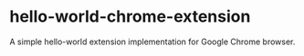 # hello-world-chrome-extension

A simple hello-world extension implementation for Google Chrome browser.

